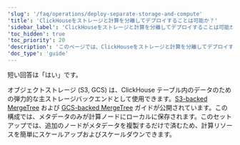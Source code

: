 ```yaml
---
'slug': '/faq/operations/deploy-separate-storage-and-compute'
'title': 'ClickHouseをストレージと計算を分離してデプロイすることは可能か？'
'sidebar_label': 'ClickHouseをストレージと計算を分離してデプロイすることは可能か？'
'toc_hidden': true
'toc_priority': 20
'description': 'このページでは、ClickHouseをストレージと計算を分離してデプロイすることが可能かどうかについての回答を提供します。'
'doc_type': 'guide'
---
```


短い回答は「はい」です。

オブジェクトストレージ (S3, GCS) は、ClickHouse テーブル内のデータのための弾力的な主ストレージバックエンドとして使用できます。[S3-backed MergeTree](/integrations/data-ingestion/s3/index.md) および [GCS-backed MergeTree](/integrations/data-ingestion/gcs/index.md) ガイドが公開されています。この構成では、メタデータのみが計算ノードにローカルに保存されます。このセットアップでは、追加のノードがメタデータを複製するだけで済むため、計算リソースを簡単にスケールアップおよびスケールダウンできます。
